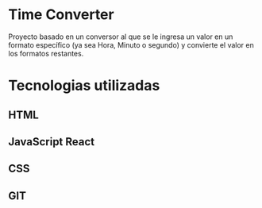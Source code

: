 # Time Converter
Proyecto basado en un conversor al que se le ingresa un valor en un formato específico (ya sea Hora, Minuto o segundo) y convierte el valor en los formatos restantes.

# Tecnologias utilizadas
## HTML
## JavaScript React
## CSS
## GIT

